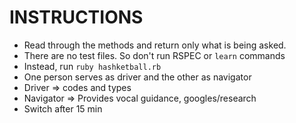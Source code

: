 # INSTRUCTIONS
- Read through the methods and return only what is being asked.
- There are no test files. So don't run RSPEC or `learn` commands
- Instead, run `ruby hashketball.rb`
- One person serves as driver and the other as navigator
- Driver => codes and types
- Navigator => Provides vocal guidance, googles/research
- Switch after 15 min